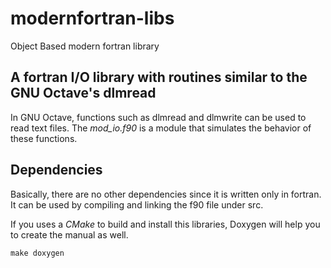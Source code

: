 # modernfortran-libs
Object Based modern fortran library

## A fortran I/O library with routines similar to the GNU Octave's dlmread
In GNU Octave, functions such as dlmread and dlmwrite can be used to read text files. 
The *mod_io.f90* is a module that simulates the behavior of these functions.

## Dependencies
Basically, there are no other dependencies since it is written only in fortran.
It can be used by compiling and linking the f90 file under src.

If you uses a *CMake* to build and install this libraries, Doxygen will help you to create the manual as well.

`make doxygen`
